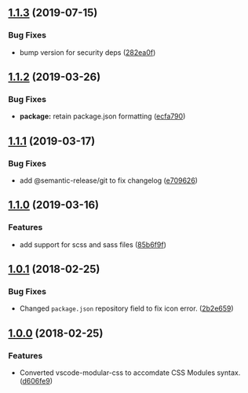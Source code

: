 ## [1.1.3](https://github.com/AndrewLeedham/vscode-css-modules/compare/v1.1.2...v1.1.3) (2019-07-15)


### Bug Fixes

* bump version for security deps ([282ea0f](https://github.com/AndrewLeedham/vscode-css-modules/commit/282ea0f))

## [1.1.2](https://github.com/AndrewLeedham/vscode-css-modules/compare/v1.1.1...v1.1.2) (2019-03-26)


### Bug Fixes

* **package:** retain package.json formatting ([ecfa790](https://github.com/AndrewLeedham/vscode-css-modules/commit/ecfa790))

## [1.1.1](https://github.com/AndrewLeedham/vscode-css-modules/compare/v1.1.0...v1.1.1) (2019-03-17)


### Bug Fixes

* add @semantic-release/git to fix changelog ([e709626](https://github.com/AndrewLeedham/vscode-css-modules/commit/e709626))


## [1.1.0](https://github.com/AndrewLeedham/vscode-css-modules/compare/v1.0.1...v1.1.0) (2019-03-16)


### Features

* add support for scss and sass files ([85b6f9f](https://github.com/AndrewLeedham/vscode-css-modules/commit/85b6f9f))


## [1.0.1](https://github.com/AndrewLeedham/vscode-css-modules/compare/v1.1.0...v1.0.1) (2018-02-25)


### Bug Fixes

* Changed `package.json` repository field to fix icon error. ([2b2e659](https://github.com/AndrewLeedham/vscode-css-modules/commit/2b2e659))


## [1.0.0](https://github.com/AndrewLeedham/vscode-css-modules/commit/d606fe9) (2018-02-25)


### Features
* Converted vscode-modular-css to accomdate CSS Modules syntax. ([d606fe9](https://github.com/AndrewLeedham/vscode-css-modules/commit/d606fe9))
